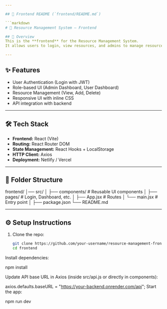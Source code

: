 ```yaml
---

## 📌 Frontend README (`frontend/README.md`)

```markdown
# 🎨 Resource Management System – Frontend

## 📖 Overview
This is the **frontend** for the Resource Management System.  
It allows users to login, view resources, and admins to manage resources.

---
```


## ✨ Features
- User Authentication (Login with JWT)
- Role-based UI (Admin Dashboard, User Dashboard)
- Resource Management (View, Add, Delete)
- Responsive UI with inline CSS
- API integration with backend

---

## 🛠 Tech Stack
- **Frontend:** React (Vite)
- **Routing:** React Router DOM
- **State Management:** React Hooks + LocalStorage
- **HTTP Client:** Axios
- **Deployment:** Netlify / Vercel

---

## 📂 Folder Structure
frontend/
│── src/
│ ├── components/ # Reusable UI components
│ ├── pages/ # Login, Dashboard, etc.
│ ├── App.jsx # Routes
│ └── main.jsx # Entry point
│
├── package.json
└── README.md

---

## ⚙️ Setup Instructions
1. Clone the repo:
   ```bash
   git clone https://github.com/your-username/resource-management-frontend.git
   cd frontend
Install dependencies:

npm install

Update API base URL in Axios (inside src/api.js or directly in components):

axios.defaults.baseURL = "https://your-backend.onrender.com/api";
Start the app:

npm run dev
